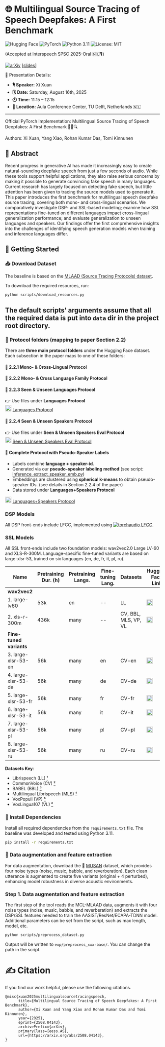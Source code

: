 # 🌐 Multilingual Source Tracing of Speech Deepfakes: A First Benchmark

![Hugging Face](https://img.shields.io/badge/Hugging%20Face-%23F1C40F.svg?logo=Hugging%20Face&logoColor=white)
![PyTorch](https://img.shields.io/badge/PyTorch-%23EE4C2C.svg?logo=pytorch&logoColor=white)
![Python 3.11](https://img.shields.io/badge/Python-3.11-blue?logo=python&logoColor=white)
![License: MIT](https://img.shields.io/badge/License-MIT-green.svg)


(Accepted at Interspeech SPSC 2025-Oral 🇳🇱🎙) 

[![arXiv](https://img.shields.io/badge/arXiv-2508.09294v1-b31b1b.svg)](https://www.arxiv.org/abs/2508.04143) [[slides](https://beaverton-my.sharepoint.com/personal/xixuan3_um_cityu_edu_hk/Documents/Interspeech25_SPSC_PPT_Xi_Xuan.pdf?CT=1756894314188&OR=ItemsView)]

📅 Presentation Details:
*   **🎙️ Speaker:** Xi Xuan
*   **🗓️ Date:** Saturday, August 16th, 2025
*   **🕚 Time:** 11:15 – 12:15
*   **📍 Location:** Aula Conference Center, TU Delft, Netherlands 🇳🇱

---

Official PyTorch Implementation: Multilingual Source Tracing of Speech Deepfakes: A First Benchmark 🕵️‍♂️🔍

Authors: Xi Xuan, Yang Xiao, Rohan Kumar Das, Tomi Kinnunen


## 📌 Abstract

Recent progress in generative AI has made it increasingly easy to create natural-sounding deepfake speech from just a few seconds of audio. While these tools support helpful applications, they also raise serious concerns by making it possible to generate convincing fake speech in many languages. Current research has largely focused on detecting fake speech, but little attention has been given to tracing the source models used to generate it. This paper introduces the first benchmark for multilingual speech deepfake source tracing, covering both mono- and cross-lingual scenarios. We comparatively investigate DSP- and SSL-based modeling; examine how SSL representations fine-tuned on different languages impact cross-lingual generalization performance; and evaluate generalization to unseen languages and speakers. Our findings offer the first comprehensive insights into the challenges of identifying speech generation models when training and inference languages differ. 

## 🚀 Getting Started

### 📥 Download Dataset

The baseline is based on the [MLAAD (Source Tracing Protocols) dataset](https://deepfake-total.com/sourcetracing).

To download the required resources, run:

```bash
python scripts/download_resources.py
```
The default scripts' arguments assume that all the required data is put into `data` dir in the project root directory.
---

### 📂 Protocol folders (mapping to paper Section 2.2)

There are **three main protocol folders** under the Hugging Face dataset.  
Each subsection in the paper maps to one of these folders:

#### 🔹 2.2.1 Mono- & Cross-Lingual Protocol  
#### 🔹 2.2.2 Mono- & Cross Language Family Protocol  
#### 🔹 2.2.3 Seen & Unseen Languages Protocol  

👉 Use files under **Languages Protocol**  
<img src="https://huggingface.co/front/assets/huggingface_logo.svg" width="20"/> [Languages Protocol](https://huggingface.co/datasets/xxuan-speech/Multilingual_Source_Tracing_Protocals/tree/main/Languages%20Protocol)

#### 🔹 2.2.4 Seen & Unseen Speakers Protocol  

👉 Use files under **Seen & Unseen Speakers Eval Protocol**  
<img src="https://huggingface.co/front/assets/huggingface_logo.svg" width="20"/> [Seen & Unseen Speakers Eval Protocol](https://huggingface.co/datasets/xxuan-speech/Multilingual_Source_Tracing_Protocals/tree/main/Seen%20%26%20Unseen%20Speakers%20Eval%20Protocol)

#### 🔹 Complete Protocol with Pseudo-Speaker Labels  

- Labels combine **language + speaker-id**.  
- Generated via our **pseudo-speaker labeling method** (see script: [inference_extract_speaker_emb.py](https://github.com/xuanxixi/Tools/blob/main/inference_extract_speaker_emb.py))  
- Embeddings are clustered using **spherical k-means** to obtain pseudo-speaker IDs. (see details in Section 2.2.4 of the paper)  
- Data stored under **Languages+Speakers Protocol**  

<img src="https://huggingface.co/front/assets/huggingface_logo.svg" width="20"/> [Languages+Speakers Protocol](https://huggingface.co/datasets/xxuan-speech/Multilingual_Source_Tracing_Protocals/tree/main/Languages%2BSpeakers%20Protocol)



### DSP Models

All DSP front-ends include LFCC, implemented using [![torchaudio LFCC](https://img.shields.io/badge/torchaudio-LFCC-blue?logo=pytorch)](https://docs.pytorch.org/audio/main/generated/torchaudio.transforms.LFCC.html).



### SSL Models

All SSL front-ends include two foundation models: wav2vec2.0 Large LV-60 and XLS-R-300M. Language-specific fine-tuned variants are based on large-xlsr-53, trained on six languages (en, de, fr, it, pl, ru).  

| Name              | Pretraining Dur. (h) | Pretraining Langs. | Fine-tuning Lang. | Datasets        | Hugging Face Link |
|-------------------|----------------------|--------------------|-------------------|-----------------|-------------------|
| **wav2vec2**      |                      |                    |                   |                 |                   |
| 1. large-lv60     | 53k                  | en                 | --                | LL              | [<img src="https://huggingface.co/front/assets/huggingface_logo.svg" alt="Hugging Face" width="20"/>](https://huggingface.co/facebook/wav2vec2-large-lv60) |
| 2. xls-r-300m     | 436k                 | many               | --                | CV, BBL, MLS, VP, VL | [<img src="https://huggingface.co/front/assets/huggingface_logo.svg" alt="Hugging Face" width="20"/>](https://huggingface.co/facebook/wav2vec2-xls-r-300m) |
| **Fine-tuned variants** |             |                    |                   |                 |                   |
| 3. large-xlsr-53-en | 56k                | many               | en                | CV-en           | [<img src="https://huggingface.co/front/assets/huggingface_logo.svg" alt="Hugging Face" width="20"/>](https://huggingface.co/jonatasgrosman/wav2vec2-large-xlsr-53-english) |
| 4. large-xlsr-53-de | 56k                | many               | de                | CV-de           | [<img src="https://huggingface.co/front/assets/huggingface_logo.svg" alt="Hugging Face" width="20"/>](https://huggingface.co/jonatasgrosman/wav2vec2-large-xlsr-53-german) |
| 5. large-xlsr-53-fr | 56k                | many               | fr                | CV-fr           | [<img src="https://huggingface.co/front/assets/huggingface_logo.svg" alt="Hugging Face" width="20"/>](https://huggingface.co/jonatasgrosman/wav2vec2-large-xlsr-53-french) |
| 6. large-xlsr-53-it | 56k                | many               | it                | CV-it           | [<img src="https://huggingface.co/front/assets/huggingface_logo.svg" alt="Hugging Face" width="20"/>](https://huggingface.co/jonatasgrosman/wav2vec2-large-xlsr-53-italian) |
| 7. large-xlsr-53-pl | 56k                | many               | pl                | CV-pl           | [<img src="https://huggingface.co/front/assets/huggingface_logo.svg" alt="Hugging Face" width="20"/>](https://huggingface.co/jonatasgrosman/wav2vec2-large-xlsr-53-polish) |
| 8. large-xlsr-53-ru | 56k                | many               | ru                | CV-ru           | [<img src="https://huggingface.co/front/assets/huggingface_logo.svg" alt="Hugging Face" width="20"/>](https://huggingface.co/jonatasgrosman/wav2vec2-large-xlsr-53-russian) |

**Datasets Key**:  
- Librispeech (LL) [¹](https://ieeexplore.ieee.org/document/7178964)  
- CommonVoice (CV) [²](https://arxiv.org/abs/1912.06670)  
- BABEL (BBL) [³](https://citeseerx.ist.psu.edu/document?repid=rep1&type=pdf&doi=31a13cefb42647e924e0d2778d341decc44c40e9)  
- Multilingual Librispeech (MLS) [⁴](https://arxiv.org/abs/2012.03411)  
- VoxPopuli (VP) [⁵](https://arxiv.org/abs/2101.00390)  
- VoxLingua107 (VL) [⁶](https://arxiv.org/abs/2011.12998)


### 🧰 Install Dependencies

Install all required dependencies from the `requirements.txt` file. The baseline was developed and tested using Python 3.11.

```bash
pip install -r requirements.txt
```

### 📂 Data augmentation and feature extraction

For data augmentation, download the 🎵 [MUSAN](https://www.openslr.org/17/) dataset, which provides four noise types (noise, music, babble, and reverberation). Each clean utterance is augmented to create five variants (original + 4 perturbed), enhancing model robustness in diverse acoustic environments.

### Step 1. Data augmentation and feature extraction

The first step of the tool reads the MCL-MLAAD data, augments it with four noise types (noise, music, babble, and reverberation) and extracts
the DSP/SSL features needed to train the AASIST/ResNet/ECAPA-TDNN model.  Additional parameters can be set from the script,
such as max length, model, etc. 

```bash
python scripts/preprocess_dataset.py
```

Output will be written to `exp/preprocess_xxx-base/`. You can change the path in the script. 



# ✍️ Citation
If you find our work helpful, please use the following citations.
```  
@misc{xuan2025multilingualsourcetracingspeech,
      title={Multilingual Source Tracing of Speech Deepfakes: A First Benchmark}, 
      author={Xi Xuan and Yang Xiao and Rohan Kumar Das and Tomi Kinnunen},
      year={2025},
      eprint={2508.04143},
      archivePrefix={arXiv},
      primaryClass={eess.AS},
      url={https://arxiv.org/abs/2508.04143}, 
}
```



